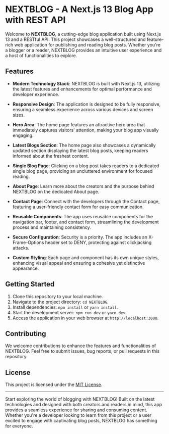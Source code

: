 # NEXTBLOG - A Next.js 13 Blog App with REST API



Welcome to **NEXTBLOG**, a cutting-edge blog application built using Next.js 13 and a RESTful API. This project showcases a well-structured and feature-rich web application for publishing and reading blog posts. Whether you're a blogger or a reader, NEXTBLOG provides an intuitive user experience and a host of functionalities to explore.

## Features

- **Modern Technology Stack**: NEXTBLOG is built with Next.js 13, utilizing the latest features and enhancements for optimal performance and developer experience.

- **Responsive Design**: The application is designed to be fully responsive, ensuring a seamless experience across various devices and screen sizes.

- **Hero Area**: The home page features an attractive hero area that immediately captures visitors' attention, making your blog app visually engaging.

- **Latest Blogs Section**: The home page also showcases a dynamically updated section displaying the latest blog posts, keeping readers informed about the freshest content.

- **Single Blog Page**: Clicking on a blog post takes readers to a dedicated single blog page, providing an uncluttered environment for focused reading.

- **About Page**: Learn more about the creators and the purpose behind NEXTBLOG on the dedicated About page.

- **Contact Page**: Connect with the developers through the Contact page, featuring a user-friendly contact form for easy communication.

- **Reusable Components**: The app uses reusable components for the navigation bar, footer, and contact form, streamlining the development process and maintaining consistency.

- **Secure Configuration**: Security is a priority. The app includes an X-Frame-Options header set to DENY, protecting against clickjacking attacks.

- **Custom Styling**: Each page and component has its own unique styles, enhancing visual appeal and ensuring a cohesive yet distinctive appearance.

## Getting Started

1. Clone this repository to your local machine.
2. Navigate to the project directory: `cd NEXTBLOG`.
3. Install dependencies: `npm install` or `yarn install`.
4. Start the development server: `npm run dev` or `yarn dev`.
5. Access the application in your web browser at `http://localhost:3000`.

## Contributing

We welcome contributions to enhance the features and functionalities of NEXTBLOG. Feel free to submit issues, bug reports, or pull requests in this repository.

## License

This project is licensed under the [MIT License](link-to-your-license-file).

---

Start exploring the world of blogging with NEXTBLOG! Built on the latest technologies and designed with both creators and readers in mind, this app provides a seamless experience for sharing and consuming content. Whether you're a developer looking to learn from this project or a user excited to engage with captivating blog posts, NEXTBLOG has something for everyone.
